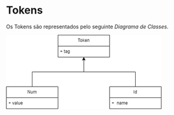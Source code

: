 # Tokens

Os Tokens são representados pelo seguinte *Diagrama de Classes*.

![Tokens](../../Images/Diagram_de_classes_tokens.jpg)